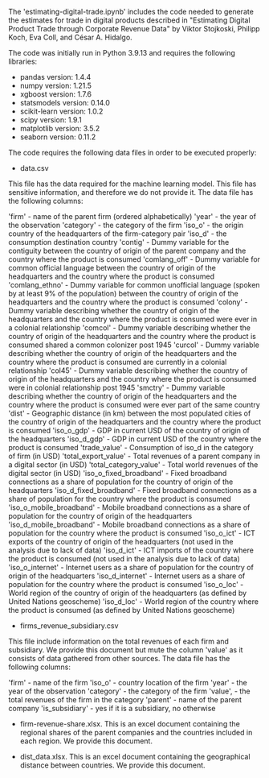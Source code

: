The 'estimating-digital-trade.ipynb' includes the code needed to generate the estimates for trade in digital products described in "Estimating Digital Product Trade through Corporate Revenue Data" by Viktor Stojkoski, Philipp Koch, Eva Coll, and César A. Hidalgo.

The code was initially run in Python 3.9.13 and requires the following libraries:

* pandas version: 1.4.4
* numpy version: 1.21.5
* xgboost version: 1.7.6
* statsmodels version: 0.14.0
* scikit-learn version: 1.0.2
* scipy version: 1.9.1
* matplotlib version: 3.5.2
* seaborn version: 0.11.2


The code requires the following data files in order to be executed properly:

* data.csv

This file has the data required for the machine learning model. This file has sensitive information, and therefore we do not provide it. The data file has the following columns:

'firm' - name of the parent firm (ordered alphabetically)
'year' - the year of the observation
'category' - the category of the firm
'iso_o' - the origin country of the headquarters of the firm-category pair
'iso_d' - the consumption destination country 
'contig' - Dummy variable for the contiguity between the country of origin of the parent company and the country where the product is consumed
'comlang_off' - Dummy variable for common official language between the country of origin of the headquarters and the country where the product is consumed
'comlang_ethno' - Dummy variable for common unofficial language (spoken by at least 9% of the population) between the country of origin of the headquarters and the country where the product is consumed
'colony' - Dummy variable describing whether the country of origin of the headquarters and the country where the product is consumed were ever in a colonial relationship
'comcol' - Dummy variable describing whether the country of origin of the headquarters and the country where the product is consumed shared a common colonizer post 1945
'curcol' - Dummy variable describing whether the country of origin of the headquarters and the country where the product is consumed are currently in a colonial relationship
'col45' - Dummy variable describing whether the country of origin of the headquarters and the country where the product is consumed were in colonial relationship post 1945
'smctry' - Dummy variable describing whether the country of origin of the headquarters and the country where the product is consumed were ever part of the same country
'dist' - Geographic distance (in km) between the most populated cities of the country of origin of the headquarters and the country where the product is consumed
'iso_o_gdp' - GDP in current USD of the country of origin of the headquarters 
'iso_d_gdp' - GDP in current USD of the country where the product is consumed
'trade_value' - Consumption of iso_d in the category of firm (in USD)
'total_export_value' - Total revenues of a parent company in a digital sector (in USD)
'total_category_value' - Total world revenues of the digital sector (in USD)
'iso_o_fixed_broadband' - Fixed broadband connections as a share of population for the country of origin of the headquarters
'iso_d_fixed_broadband' - Fixed broadband connections as a share of population for the country where the product is consumed
'iso_o_mobile_broadband' - Mobile broadband connections as a share of population for the country of origin of the headquarters
'iso_d_mobile_broadband' - Mobile broadband connections as a share of population for the country where the product is consumed
'iso_o_ict' - ICT exports of the country of origin of the headquarters (not used in the analysis due to lack of data)
'iso_d_ict' - ICT imports of the country where the product is consumed (not used in the analysis due to lack of data)
'iso_o_internet' - Internet users as a share of population for the country of origin of the headquarters
'iso_d_internet' - Internet users as a share of population for the country where the product is consumed
'iso_o_loc' - World region of the country of origin of the headquarters (as defined by United Nations geoscheme)
'iso_d_loc' - World region of the country where the product is consumed (as defined by United Nations geoscheme)

* firms_revenue_subsidiary.csv

This file include information on the total revenues of each firm and subsidiary. We provide this document but mute the column 'value' as it consists of data gathered from other sources. The data file has the following columns:

'firm' - name of the firm
'iso_o' - country location of the firm
'year' - the year of the observation
'category' - the category of the firm
'value', - the total revenues of the firm in the category
'parent' - name of the parent company
'is_subsidiary' - yes if it is a subsidiary, no otherwise

* firm-revenue-share.xlsx. This is an excel document containing the regional shares of the parent companies and the countries included in each region. We provide this document.

* dist_data.xlsx. This is an excel document containing the geographical distance between countries. We provide this document.


 
